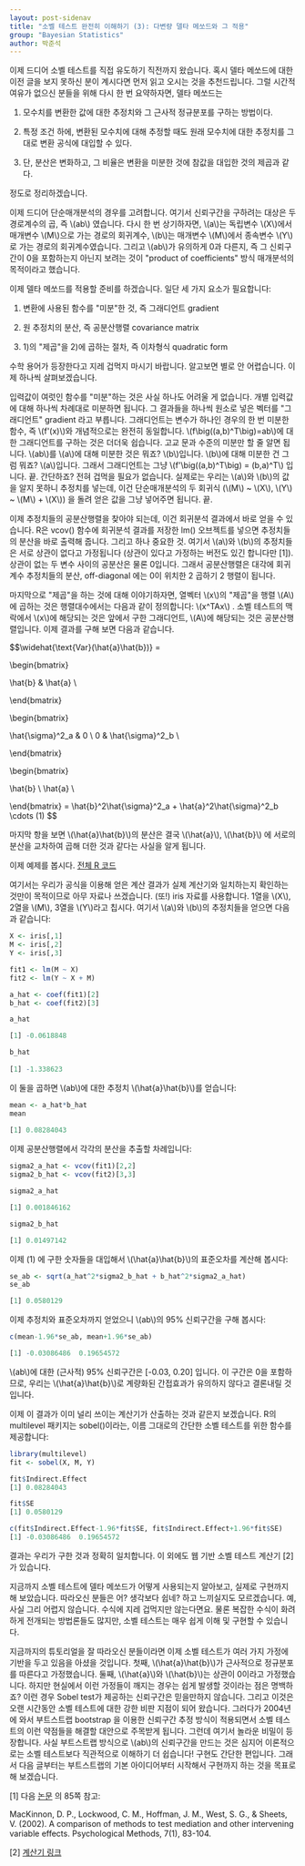 ```yaml
---
layout: post-sidenav
title: "소벨 테스트 완전히 이해하기 (3): 다변량 델타 메쏘드와 그 적용"
group: "Bayesian Statistics"
author: 박준석
---
```


이제 드디어 소벨 테스트를 직접 유도하기 직전까지 왔습니다. 혹시 델타 메쏘드에 대한 이전 글을 보지 못하신 분이 계시다면 먼저 읽고 오시는 것을 추천드립니다. 그럴 시간적 여유가 없으신 분들을 위해 다시 한 번 요약하자면, 델타 메쏘드는

1) 모수치를 변환한 값에 대한 추정치와 그 근사적 정규분포를 구하는 방법이다.

2) 특정 조건 하에, 변환된 모수치에 대해 추정할 때도 원래 모수치에 대한 추정치를 그대로 변환 공식에 대입할 수 있다. 

3) 단, 분산은 변화하고, 그 비율은 변환을 미분한 것에 참값을 대입한 것의 제곱과 같다.

정도로 정리하겠습니다.

이제 드디어 단순매개분석의 경우를 고려합니다. 여기서 신뢰구간을 구하려는 대상은 두 경로계수의 곱, 즉 \\(ab\\) 였습니다. 다시 한 번 상기하자면, \\(a\\)는 독립변수 \\(X\\)에서 매개변수 \\(M\\)으로 가는 경로의 회귀계수, \\(b\\)는 매개변수 \\(M\\)에서 종속변수 \\(Y\\)로 가는 경로의 회귀계수였습니다. 그리고 \\(ab\\)가 유의하게 0과 다른지, 즉 그 신뢰구간이 0을 포함하는지 아닌지 보려는 것이 "product of coefficients" 방식 매개분석의 목적이라고 했습니다.

이제 델타 메쏘드를 적용할 준비를 하겠습니다. 일단 세 가지 요소가 필요합니다:

1) 변환에 사용된 함수를 "미분"한 것, 즉 그래디언트 gradient

2) 원 추정치의 분산, 즉 공분산행렬 covariance matrix

3) 1)의 "제곱"을 2)에 곱하는 절차, 즉 이차형식 quadratic form

수학 용어가 등장한다고 지레 겁먹지 마시기 바랍니다. 알고보면 별로 안 어렵습니다. 이제 하나씩 살펴보겠습니다. 

입력값이 여럿인 함수를 "미분"하는 것은 사실 하나도 어려울 게 없습니다. 개별 입력값에 대해 하나씩 차례대로 미분하면 됩니다. 그 결과들을 하나씩 원소로 넣은 벡터를 "그래디언트" gradient 라고 부릅니다. 그래디언트는 변수가 하나인 경우의 한 번 미분한 함수, 즉 \\(f'(x)\\)와 개념적으로는 완전히 동일합니다. \\(f\big((a,b)^T\big)=ab\\)에 대한 그래디언트를 구하는 것은 더더욱 쉽습니다. 고교 문과 수준의 미분만 할 줄 알면 됩니다. \\(ab\\)를 \\(a\\)에 대해 미분한 것은 뭐죠? \\(b\\)입니다. \\(b\\)에 대해 미분한 건 그럼 뭐죠? \\(a\\)입니다. 그래서 그래디언트는 그냥 \\(f'\big((a,b)^T\big) = (b,a)^T\\)  입니다. 끝. 간단하죠? 전혀 겁먹을 필요가 없습니다. 실제로는 우리는 \\(a\\)와 \\(b\\)의 값을 알지 못하니 추정치를 넣는데, 이건 단순매개분석의 두 회귀식 (\\(M\\) ~ \\(X\\), \\(Y\\) ~ \\(M\\) + \\(X\\)) 을 돌려 얻은 값을 그냥 넣어주면 됩니다. 끝.

이제 추정치들의 공분산행렬을 찾아야 되는데, 이건 회귀분석 결과에서 바로 얻을 수 있습니다. R은 vcov() 함수에 회귀분석 결과를 저장한 lm() 오브젝트를 넣으면 추정치들의 분산을 바로 출력해 줍니다. 그리고 하나 중요한 것. 여기서 \\(a\\)와 \\(b\\)의 추정치들은 서로 상관이 없다고 가정됩니다 (상관이 있다고 가정하는 버전도 있긴 합니다만 [1]). 상관이 없는 두 변수 사이의 공분산은 물론 0입니다. 그래서 공분산행렬은 대각에 회귀계수 추정치들의 분산, off-diagonal 에는 0이 위치한 2 곱하기 2 행렬이 됩니다.

마지막으로 "제곱"을 하는 것에 대해 이야기하자면, 열벡터 \\(x\\)의 "제곱"을 행렬 \\(A\\)에 곱하는 것은 행렬대수에서는 다음과 같이 정의합니다: \\(x^TAx\\) . 소벨 테스트의 맥락에서 \\(x\\)에 해당되는 것은 앞에서 구한 그래디언트, \\(A\\)에 해당되는 것은 공분산행렬입니다. 이제 결과를 구해 보면 다음과 같습니다.

$$\widehat{\text{Var}(\hat{a}\hat{b})} = 

\begin{bmatrix} 

\hat{b} & \hat{a} \\

\end{bmatrix}

\begin{bmatrix} 

\hat{\sigma}^2_a & 0 \\
0 & \hat{\sigma}^2_b \\

\end{bmatrix}

\begin{bmatrix} 

\hat{b} \\
\hat{a} \\

\end{bmatrix} = \hat{b}^2\hat{\sigma}^2_a + \hat{a}^2\hat{\sigma}^2_b \cdots (1) $$

마지막 항을 보면 \\(\hat{a}\hat{b}\\)의 분산은 결국 \\(\hat{a}\\), \\(\hat{b}\\) 에 서로의 분산을 교차하여 곱해 더한 것과 같다는 사실을 알게 됩니다. 

이제 예제를 봅시다. <a href="https://github.com/JoonsukPark/examples/blob/master/sobel.R">전체 R 코드</a>

여기서는 우리가 공식을 이용해 얻은 계산 결과가 실제 계산기와 일치하는지 확인하는 것만이 목적이므로 아무 자료나 쓰겠습니다. (또!) iris 자료를 사용합니다. 1열을 \\(X\\), 2열을 \\(M\\), 3열을 \\(Y\\)라고 칩시다. 여기서 \\(a\\)와 \\(b\\)의 추정치들을 얻으면 다음과 같습니다:

```r
X <- iris[,1]
M <- iris[,2]
Y <- iris[,3]

fit1 <- lm(M ~ X)
fit2 <- lm(Y ~ X + M)

a_hat <- coef(fit1)[2]
b_hat <- coef(fit2)[3]

a_hat

[1] -0.0618848 

b_hat
         
[1] -1.338623 
```

이 둘을 곱하면 \\(ab\\)에 대한 추정치 \\(\hat{a}\hat{b}\\)를 얻습니다:

```r
mean <- a_hat*b_hat
mean
         
[1] 0.08284043 
```

이제 공분산행렬에서 각각의 분산을 추출할 차례입니다:

```r
sigma2_a_hat <- vcov(fit1)[2,2]
sigma2_b_hat <- vcov(fit2)[3,3]

sigma2_a_hat

[1] 0.001846162

sigma2_b_hat

[1] 0.01497142
```

이제 (1) 에 구한 숫자들을 대입해서 \\(\hat{a}\hat{b}\\)의 표준오차를 계산해 봅시다:

```r
se_ab <- sqrt(a_hat^2*sigma2_b_hat + b_hat^2*sigma2_a_hat)
se_ab

[1] 0.0580129 
```

이제 추정치와 표준오차까지 얻었으니 \\(ab\\)의 95% 신뢰구간을 구해 봅시다:

```r
c(mean-1.96*se_ab, mean+1.96*se_ab)

[1] -0.03086486  0.19654572 
```

\\(ab\\)에 대한 (근사적) 95% 신뢰구간은 [-0.03, 0.20] 입니다. 이 구간은 0을 포함하므로, 우리는 \\(\hat{a}\hat{b}\\)로 계량화된 간접효과가 유의하지 않다고 결론내릴 것입니다.

이제 이 결과가 이미 널리 쓰이는 계산기가 산출하는 것과 같은지 보겠습니다. R의 multilevel 패키지는 sobel()이라는, 이름 그대로의 간단한 소벨 테스트를 위한 함수를 제공합니다:

```r
library(multilevel)
fit <- sobel(X, M, Y)

fit$Indirect.Effect
[1] 0.08284043

fit$SE
[1] 0.0580129

c(fit$Indirect.Effect-1.96*fit$SE, fit$Indirect.Effect+1.96*fit$SE)
[1] -0.03086486  0.19654572
```

결과는 우리가 구한 것과 정확히 일치합니다. 이 외에도 웹 기반 소벨 테스트 계산기 [2] 가 있습니다.

지금까지 소벨 테스트에 델타 메쏘드가 어떻게 사용되는지 알아보고, 실제로 구현까지 해 보았습니다. 따라오신 분들은 어? 생각보다 쉽네? 하고 느끼실지도 모르겠습니다. 예, 사실 그리 어렵지 않습니다. 수식에 지레 겁먹지만 않는다면요. 물론 복잡한 수식이 화려하게 전개되는 방법론들도 많지만, 소벨 테스트는 매우 쉽게 이해 및 구현할 수 있습니다.

지금까지의 튜토리얼을 잘 따라오신 분들이라면 이제 소벨 테스트가 여러 가지 가정에 기반을 두고 있음을 아셨을 것입니다. 첫째, \\(\hat{a}\hat{b}\\)가 근사적으로 정규분포를 따른다고 가정했습니다. 둘째, \\(\hat{a}\\)와 \\(\hat{b}\\)는 상관이 0이라고 가정했습니다. 하지만 현실에서 이런 가정들이 깨지는 경우는 쉽게 발생할 것이라는 점은 명백하죠? 이런 경우 Sobel test가 제공하는 신뢰구간은 믿을만하지 않습니다. 그리고 이것은 오랜 시간동안 소벨 테스트에 대한 강한 비판 지점이 되어 왔습니다. 그러다가 2004년에 와서 부트스트랩 bootstrap 을 이용한 신뢰구간 추정 방식이 적용되면서 소벨 테스트의 이런 약점들을 해결할 대안으로 주목받게 됩니다. 그런데 여기서 놀라운 비밀이 등장합니다. 사실 부트스트랩 방식으로 \\(ab\\)의 신뢰구간을 만드는 것은 심지어 이론적으로는 소벨 테스트보다 직관적으로 이해하기 더 쉽습니다! 구현도 간단한 편입니다. 그래서 다음 글부터는 부트스트랩의 기본 아이디어부터 시작해서 구현까지 하는 것을 목표로 해 보겠습니다.

[1] 다음 <a href="https://psycnet.apa.org/record/2002-00925-005">논문</a> 의 85쪽 참고:

MacKinnon, D. P., Lockwood, C. M., Hoffman, J. M., West, S. G., & Sheets, V. (2002). A comparison of methods to test mediation and other intervening variable effects. Psychological Methods, 7(1), 83-104.



[2] <a href="http://quantpsy.org/sobel/sobel.htm">계산기 링크</a>
